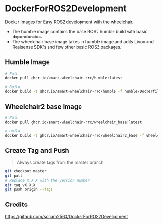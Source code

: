 # DockerForROS2Development
Docker images for Easy ROS2 development with the wheelchair.
- The humble image contains the base ROS2 humble build with basic dependencies.  
- The wheelchair base image takes in humble image and adds Livox and Realsense SDK's and few other basic ROS2 packages.  
## Humble Image
```bash
# Pull
docker pull ghcr.io/smart-wheelchair-rrc/humble:latest
```

```bash
# Build
docker build -t ghcr.io/smart-wheelchair-rrc/humble -f humble/Dockerfile humble --build-arg USERNAME="wheelchair2"
```

## Wheelchair2 base Image
```bash
# Pull
docker pull ghcr.io/smart-wheelchair-rrc/wheelchair_base:latest
```

```bash
# Build
docker build -t ghcr.io/smart-wheelchair-rrc/wheelchair2_base -f wheelchair2_base/Dockerfile wheelchair2_base --build-arg USERNAME="wheelchair2"
```

## Create Tag and Push

> Always create tags from the master branch

```bash
git checkout master
git pull
# Replace X.X.X with the version number
git tag vX.X.X
git push origin --tags
```

## Credits 
https://github.com/soham2560/DockerForROS2Development

